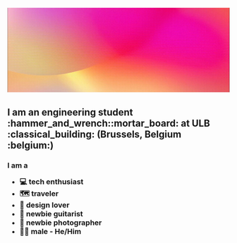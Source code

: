 [![Header](https://raw.githubusercontent.com/lucasplacentino/lucasplacentino/main/my-github-banner3.gif "Header")]()
<h2 align="left">I am an engineering student :hammer_and_wrench::mortar_board: at ULB :classical_building: (Brussels, Belgium :belgium:)</h2>
<h3 align="left">I am a
  
  - :computer: tech enthusiast
  - :world_map: traveler
  - :triangular_ruler: design lover
  - :guitar: newbie guitarist
  - :camera_flash: newbie photographer
  - :rainbow_flag: male - He/Him
</h3>


<!-- ### Hi there 👋 -->

<!--
**ticccco1/ticccco1** is a ✨ _special_ ✨ repository because its `README.md` (this file) appears on your GitHub profile.

Here are some ideas to get you started:

- 🔭 I’m currently working on ...
- 🌱 I’m currently learning ...
- 👯 I’m looking to collaborate on ...
- 🤔 I’m looking for help with ...
- 💬 Ask me about ...
- 📫 How to reach me: ...
- 😄 Pronouns: ...
- ⚡ Fun fact: ...
-->
